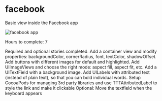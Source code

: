 facebook
========

Basic view inside the Facebook app

<img src="http://mattmitchellcreative.com/other/ios/facebook/facebook.gif" alt="facebook app">


Hours to complete: 7

Required and optional stories completed:
Add a container view and modify properties: backgroundColor, cornerRadius, font, textColor, shadowOffset.
Add buttons with different images for default and highlighted.
Add UIImageViews and choose the right mode: aspect fill, aspect fit, etc.
Add a UITextField with a background image.
Add UILabels with attributed text (instead of plain text), so that you can bold individual words.
Setup CocoaPods for managing 3rd party libraries and use TTTAttributedLabel to style the link and make it clickable
Optional: Move the textfield when the keyboard appears
